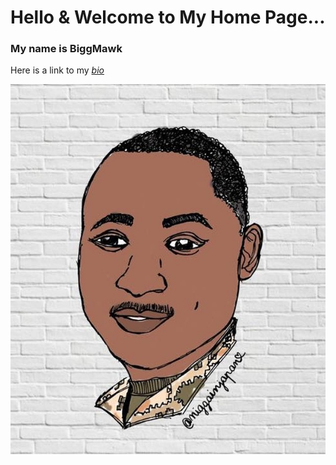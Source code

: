 # Hello & Welcome to My Home Page...

### My name is BiggMawk

Here is a link to my *[bio](https://biggmawk.github.io/bio "bio")*

![BIGG MAWK](BiggMawk.JPG "BIGG MAWK")


